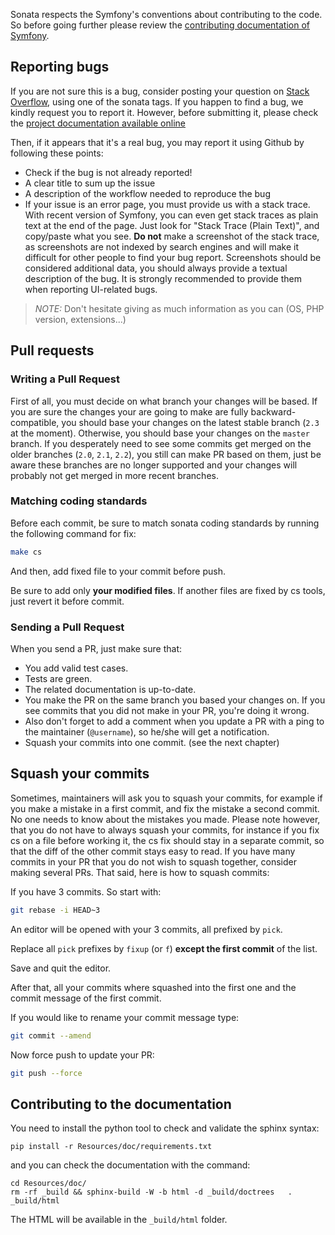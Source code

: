 Sonata respects the Symfony's conventions about contributing to the code. So
before going further please review the [contributing documentation of
Symfony](http://symfony.com/doc/current/contributing/code/patches.html#make-a-pull-request).

## Reporting bugs

If you are not sure this is a bug, consider posting your question on [Stack
Overflow](http://stackoverflow.com), using one of the sonata tags.
If you happen to find a bug, we kindly request you to report it. However,
before submitting it, please check the [project documentation available
online](https://sonata-project.org/bundles/)

Then, if it appears that it's a real bug, you may report it using Github by
following these points:

* Check if the bug is not already reported!
* A clear title to sum up the issue
* A description of the workflow needed to reproduce the bug
* If your issue is an error page, you must provide us with a stack trace.  With
  recent version of Symfony, you can even get stack traces as plain text at the
end of the page. Just look for "Stack Trace (Plain Text)", and copy/paste what
you see. **Do not** make a screenshot of the stack trace, as screenshots are
not indexed by search engines and will make it difficult for other people to
find your bug report. Screenshots should be considered additional data, you
should always provide a textual description of the bug. It is strongly
recommended to provide them when reporting UI-related bugs.

> _NOTE:_ Don't hesitate giving as much information as you can (OS, PHP
> version, extensions...)

## Pull requests

### Writing a Pull Request

First of all, you must decide on what branch your changes will be based. If you
are sure the changes your are going to make are fully backward-compatible, you
should base your changes on the latest stable branch (`2.3` at the moment).
Otherwise, you should base your changes on the `master` branch. If you
desperately need to see some commits get merged on the older branches (`2.0`,
`2.1`, `2.2`), you still can make PR based on them, just be aware these branches
are no longer supported and your changes will probably not get merged in more
recent branches.

### Matching coding standards

Before each commit, be sure to match sonata coding standards by running the
following command for fix:

```bash
make cs
```

And then, add fixed file to your commit before push.

Be sure to add only **your modified files**. If another files are fixed by cs
tools, just revert it before commit.

### Sending a Pull Request

When you send a PR, just make sure that:

* You add valid test cases.
* Tests are green.
* The related documentation is up-to-date.
* You make the PR on the same branch you based your changes on. If you see
  commits that you did not make in your PR, you're doing it wrong.
* Also don't forget to add a comment when you update a PR with a ping to the
  maintainer (``@username``), so he/she will get a notification.
* Squash your commits into one commit. (see the next chapter)

## Squash your commits

Sometimes, maintainers will ask you to squash your commits, for example if you
make a mistake in a first commit, and fix the mistake a second commit. No one
needs to know about the mistakes you made.
Please note however, that you do not have to always squash your commits, for
instance if you fix cs on a file before working it, the cs fix should stay in a
separate commit, so that the diff of the other commit stays easy to read.
If you have many commits in your PR that you do not wish to squash together,
consider making several PRs. That said, here is how to squash commits:

If you have 3 commits. So start with:

```bash
git rebase -i HEAD~3
```

An editor will be opened with your 3 commits, all prefixed by `pick`.

Replace all `pick` prefixes by `fixup` (or `f`) **except the first commit** of
the list.

Save and quit the editor.

After that, all your commits where squashed into the first one and the commit
message of the first commit.

If you would like to rename your commit message type:

```bash
git commit --amend
```

Now force push to update your PR:

```bash
git push --force
```

## Contributing to the documentation

You need to install the python tool to check and validate the sphinx syntax:

    pip install -r Resources/doc/requirements.txt

and you can check the documentation with the command:

    cd Resources/doc/
    rm -rf _build && sphinx-build -W -b html -d _build/doctrees   . _build/html

The HTML will be available in the ``_build/html`` folder.
